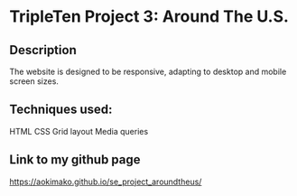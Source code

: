 # TripleTen Project 3: Around The U.S.

## Description

The website is designed to be responsive, adapting to desktop and mobile screen sizes.

## Techniques used:

HTML
CSS
Grid layout
Media queries

## Link to my github page

https://aokimako.github.io/se_project_aroundtheus/
